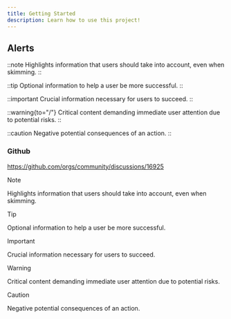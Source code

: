 ```yaml
---
title: Getting Started
description: Learn how to use this project!
---
```


## Alerts

::note
Highlights information that users should take into account, even when skimming.
::

::tip
Optional information to help a user be more successful.
::

::important
Crucial information necessary for users to succeed.
::

::warning{to="/"}
Critical content demanding immediate user attention due to potential risks.
::

::caution
Negative potential consequences of an action.
::

### Github

https://github.com/orgs/community/discussions/16925

> [!NOTE]
> Highlights information that users should take into account, even when skimming.

> [!TIP]
> Optional information to help a user be more successful.

> [!IMPORTANT]
> Crucial information necessary for users to succeed.

> [!WARNING]
> Critical content demanding immediate user attention due to potential risks.

> [!CAUTION]
> Negative potential consequences of an action.
